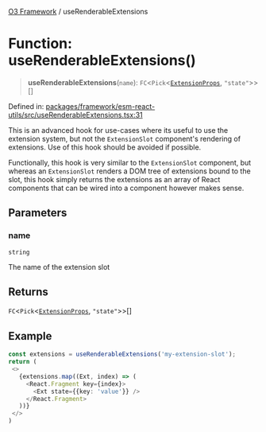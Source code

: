 [O3 Framework](../API.md) / useRenderableExtensions

# Function: useRenderableExtensions()

> **useRenderableExtensions**(`name`): `FC`\<`Pick`\<[`ExtensionProps`](../type-aliases/ExtensionProps.md), `"state"`\>\>[]

Defined in: [packages/framework/esm-react-utils/src/useRenderableExtensions.tsx:31](https://github.com/openmrs/openmrs-esm-core/blob/85cde3ce59cd3d29230c98040a3f53525e808725/packages/framework/esm-react-utils/src/useRenderableExtensions.tsx#L31)

This is an advanced hook for use-cases where its useful to use the extension system,
but not the `ExtensionSlot` component's rendering of extensions. Use of this hook
should be avoided if possible.

Functionally, this hook is very similar to the `ExtensionSlot` component, but whereas
an `ExtensionSlot` renders a DOM tree of extensions bound to the slot, this hook simply
returns the extensions as an array of React components that can be wired into a component
however makes sense.

## Parameters

### name

`string`

The name of the extension slot

## Returns

`FC`\<`Pick`\<[`ExtensionProps`](../type-aliases/ExtensionProps.md), `"state"`\>\>[]

## Example

```ts
const extensions = useRenderableExtensions('my-extension-slot');
return (
 <>
   {extensions.map((Ext, index) => (
     <React.Fragment key={index}>
       <Ext state={{key: 'value'}} />
     </React.Fragment>
   ))}
 </>
)
```
